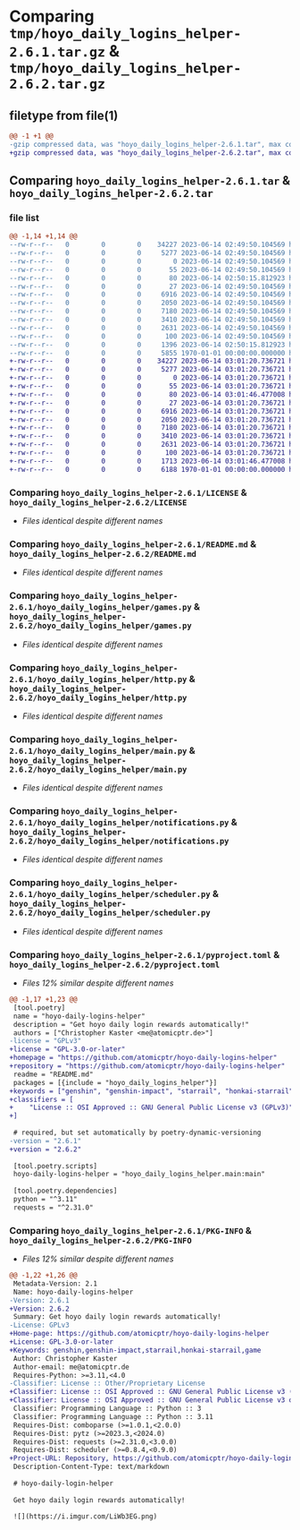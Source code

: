 # Comparing `tmp/hoyo_daily_logins_helper-2.6.1.tar.gz` & `tmp/hoyo_daily_logins_helper-2.6.2.tar.gz`

## filetype from file(1)

```diff
@@ -1 +1 @@
-gzip compressed data, was "hoyo_daily_logins_helper-2.6.1.tar", max compression
+gzip compressed data, was "hoyo_daily_logins_helper-2.6.2.tar", max compression
```

## Comparing `hoyo_daily_logins_helper-2.6.1.tar` & `hoyo_daily_logins_helper-2.6.2.tar`

### file list

```diff
@@ -1,14 +1,14 @@
--rw-r--r--   0        0        0    34227 2023-06-14 02:49:50.104569 hoyo_daily_logins_helper-2.6.1/LICENSE
--rw-r--r--   0        0        0     5277 2023-06-14 02:49:50.104569 hoyo_daily_logins_helper-2.6.1/README.md
--rw-r--r--   0        0        0        0 2023-06-14 02:49:50.104569 hoyo_daily_logins_helper-2.6.1/hoyo_daily_logins_helper/__init__.py
--rw-r--r--   0        0        0       55 2023-06-14 02:49:50.104569 hoyo_daily_logins_helper-2.6.1/hoyo_daily_logins_helper/__main__.py
--rw-r--r--   0        0        0       80 2023-06-14 02:50:15.812923 hoyo_daily_logins_helper-2.6.1/hoyo_daily_logins_helper/_version.py
--rw-r--r--   0        0        0       27 2023-06-14 02:49:50.104569 hoyo_daily_logins_helper-2.6.1/hoyo_daily_logins_helper/consts.py
--rw-r--r--   0        0        0     6916 2023-06-14 02:49:50.104569 hoyo_daily_logins_helper-2.6.1/hoyo_daily_logins_helper/games.py
--rw-r--r--   0        0        0     2050 2023-06-14 02:49:50.104569 hoyo_daily_logins_helper-2.6.1/hoyo_daily_logins_helper/http.py
--rw-r--r--   0        0        0     7180 2023-06-14 02:49:50.104569 hoyo_daily_logins_helper-2.6.1/hoyo_daily_logins_helper/main.py
--rw-r--r--   0        0        0     3410 2023-06-14 02:49:50.104569 hoyo_daily_logins_helper-2.6.1/hoyo_daily_logins_helper/notifications.py
--rw-r--r--   0        0        0     2631 2023-06-14 02:49:50.104569 hoyo_daily_logins_helper-2.6.1/hoyo_daily_logins_helper/scheduler.py
--rw-r--r--   0        0        0      100 2023-06-14 02:49:50.104569 hoyo_daily_logins_helper-2.6.1/hoyo_daily_logins_helper/utils.py
--rw-r--r--   0        0        0     1396 2023-06-14 02:50:15.812923 hoyo_daily_logins_helper-2.6.1/pyproject.toml
--rw-r--r--   0        0        0     5855 1970-01-01 00:00:00.000000 hoyo_daily_logins_helper-2.6.1/PKG-INFO
+-rw-r--r--   0        0        0    34227 2023-06-14 03:01:20.736721 hoyo_daily_logins_helper-2.6.2/LICENSE
+-rw-r--r--   0        0        0     5277 2023-06-14 03:01:20.736721 hoyo_daily_logins_helper-2.6.2/README.md
+-rw-r--r--   0        0        0        0 2023-06-14 03:01:20.736721 hoyo_daily_logins_helper-2.6.2/hoyo_daily_logins_helper/__init__.py
+-rw-r--r--   0        0        0       55 2023-06-14 03:01:20.736721 hoyo_daily_logins_helper-2.6.2/hoyo_daily_logins_helper/__main__.py
+-rw-r--r--   0        0        0       80 2023-06-14 03:01:46.477008 hoyo_daily_logins_helper-2.6.2/hoyo_daily_logins_helper/_version.py
+-rw-r--r--   0        0        0       27 2023-06-14 03:01:20.736721 hoyo_daily_logins_helper-2.6.2/hoyo_daily_logins_helper/consts.py
+-rw-r--r--   0        0        0     6916 2023-06-14 03:01:20.736721 hoyo_daily_logins_helper-2.6.2/hoyo_daily_logins_helper/games.py
+-rw-r--r--   0        0        0     2050 2023-06-14 03:01:20.736721 hoyo_daily_logins_helper-2.6.2/hoyo_daily_logins_helper/http.py
+-rw-r--r--   0        0        0     7180 2023-06-14 03:01:20.736721 hoyo_daily_logins_helper-2.6.2/hoyo_daily_logins_helper/main.py
+-rw-r--r--   0        0        0     3410 2023-06-14 03:01:20.736721 hoyo_daily_logins_helper-2.6.2/hoyo_daily_logins_helper/notifications.py
+-rw-r--r--   0        0        0     2631 2023-06-14 03:01:20.736721 hoyo_daily_logins_helper-2.6.2/hoyo_daily_logins_helper/scheduler.py
+-rw-r--r--   0        0        0      100 2023-06-14 03:01:20.736721 hoyo_daily_logins_helper-2.6.2/hoyo_daily_logins_helper/utils.py
+-rw-r--r--   0        0        0     1713 2023-06-14 03:01:46.477008 hoyo_daily_logins_helper-2.6.2/pyproject.toml
+-rw-r--r--   0        0        0     6188 1970-01-01 00:00:00.000000 hoyo_daily_logins_helper-2.6.2/PKG-INFO
```

### Comparing `hoyo_daily_logins_helper-2.6.1/LICENSE` & `hoyo_daily_logins_helper-2.6.2/LICENSE`

 * *Files identical despite different names*

### Comparing `hoyo_daily_logins_helper-2.6.1/README.md` & `hoyo_daily_logins_helper-2.6.2/README.md`

 * *Files identical despite different names*

### Comparing `hoyo_daily_logins_helper-2.6.1/hoyo_daily_logins_helper/games.py` & `hoyo_daily_logins_helper-2.6.2/hoyo_daily_logins_helper/games.py`

 * *Files identical despite different names*

### Comparing `hoyo_daily_logins_helper-2.6.1/hoyo_daily_logins_helper/http.py` & `hoyo_daily_logins_helper-2.6.2/hoyo_daily_logins_helper/http.py`

 * *Files identical despite different names*

### Comparing `hoyo_daily_logins_helper-2.6.1/hoyo_daily_logins_helper/main.py` & `hoyo_daily_logins_helper-2.6.2/hoyo_daily_logins_helper/main.py`

 * *Files identical despite different names*

### Comparing `hoyo_daily_logins_helper-2.6.1/hoyo_daily_logins_helper/notifications.py` & `hoyo_daily_logins_helper-2.6.2/hoyo_daily_logins_helper/notifications.py`

 * *Files identical despite different names*

### Comparing `hoyo_daily_logins_helper-2.6.1/hoyo_daily_logins_helper/scheduler.py` & `hoyo_daily_logins_helper-2.6.2/hoyo_daily_logins_helper/scheduler.py`

 * *Files identical despite different names*

### Comparing `hoyo_daily_logins_helper-2.6.1/pyproject.toml` & `hoyo_daily_logins_helper-2.6.2/pyproject.toml`

 * *Files 12% similar despite different names*

```diff
@@ -1,17 +1,23 @@
 [tool.poetry]
 name = "hoyo-daily-logins-helper"
 description = "Get hoyo daily login rewards automatically!"
 authors = ["Christopher Kaster <me@atomicptr.de>"]
-license = "GPLv3"
+license = "GPL-3.0-or-later"
+homepage = "https://github.com/atomicptr/hoyo-daily-logins-helper"
+repository = "https://github.com/atomicptr/hoyo-daily-logins-helper"
 readme = "README.md"
 packages = [{include = "hoyo_daily_logins_helper"}]
+keywords = ["genshin", "genshin-impact", "starrail", "honkai-starrail", "game"]
+classifiers = [
+    "License :: OSI Approved :: GNU General Public License v3 (GPLv3)",
+]
 
 # required, but set automatically by poetry-dynamic-versioning
-version = "2.6.1"
+version = "2.6.2"
 
 [tool.poetry.scripts]
 hoyo-daily-logins-helper = "hoyo_daily_logins_helper.main:main"
 
 [tool.poetry.dependencies]
 python = "^3.11"
 requests = "^2.31.0"
```

### Comparing `hoyo_daily_logins_helper-2.6.1/PKG-INFO` & `hoyo_daily_logins_helper-2.6.2/PKG-INFO`

 * *Files 12% similar despite different names*

```diff
@@ -1,22 +1,26 @@
 Metadata-Version: 2.1
 Name: hoyo-daily-logins-helper
-Version: 2.6.1
+Version: 2.6.2
 Summary: Get hoyo daily login rewards automatically!
-License: GPLv3
+Home-page: https://github.com/atomicptr/hoyo-daily-logins-helper
+License: GPL-3.0-or-later
+Keywords: genshin,genshin-impact,starrail,honkai-starrail,game
 Author: Christopher Kaster
 Author-email: me@atomicptr.de
 Requires-Python: >=3.11,<4.0
-Classifier: License :: Other/Proprietary License
+Classifier: License :: OSI Approved :: GNU General Public License v3 (GPLv3)
+Classifier: License :: OSI Approved :: GNU General Public License v3 or later (GPLv3+)
 Classifier: Programming Language :: Python :: 3
 Classifier: Programming Language :: Python :: 3.11
 Requires-Dist: comboparse (>=1.0.1,<2.0.0)
 Requires-Dist: pytz (>=2023.3,<2024.0)
 Requires-Dist: requests (>=2.31.0,<3.0.0)
 Requires-Dist: scheduler (>=0.8.4,<0.9.0)
+Project-URL: Repository, https://github.com/atomicptr/hoyo-daily-logins-helper
 Description-Content-Type: text/markdown
 
 # hoyo-daily-login-helper
 
 Get hoyo daily login rewards automatically!
 
 ![](https://i.imgur.com/LiWb3EG.png)
```

